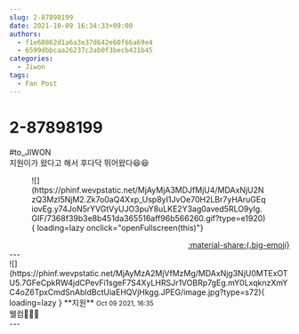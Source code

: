 ```yaml
---
slug: 2-87898199
date: 2021-10-09 16:34:33+09:00
authors:
  - f1e68862d1a6a3e37d642e60f66a69e4
  - 6599dbbcaa26237c2ab0f3becb421b45
categories:
  - Jiwon
tags:
  - Fan Post
---
```


# 2-87898199

<div class="post-container" markdown="1">
<div class="content-container md-sidebar__scrollwrap" markdown="1">

\#to_JIWON<br>지원이가 왔다고 해서 후다닥 뛰어왔다😆😆
<figure markdown="1">
![](https://phinf.wevpstatic.net/MjAyMjA3MDJfMjU4/MDAxNjU2NzQ3MzI5NjM2.Zk7o0aQ4Xxp_Usp8yI1JvOe70H2LBr7yHAruGEqiovEg.y74JoN5rYVGtVyUJO3puY8uLKE2Y3ag0aved5RLO9yIg.GIF/7368f39b3e8b451da365516aff96b566260.gif?type=e1920){ loading=lazy onclick="openFullscreen(this)"}
</figure>


</div>
</div>

<div style="text-align: right;" markdown="1">
<a href="https://weverse.io/fromis9/fanpost/2-87898199" style="text-align: right;">:material-share:{.big-emoji}</a>
</div>
---

<div class="comments-container md-sidebar__scrollwrap" markdown="1">
<div class="comment" markdown="1">
<div class='id-container' markdown="1">
![](https://phinf.wevpstatic.net/MjAyMzA2MjVfMzMg/MDAxNjg3NjU0MTExOTU5.7GFeCpkRW4jdCPevFi1sgeF7S4XyLHRSJr1VOBRp7gEg.mY0LxqknzXmYC4oZ6TpxCmdSnAbldBctUiaEHQVjHkgg.JPEG/image.jpg?type=s72){ loading=lazy }
**<span class="artist">지원</span>** <small>Oct 09 2021, 16:35</small><br>
</div>
<div class='comment-body' markdown="1">
웰컴🤗🤗🤗
</div>
</div>
</div>
---
